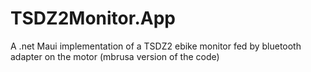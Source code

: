 # TSDZ2Monitor.App
A .net Maui implementation of a TSDZ2 ebike monitor fed by bluetooth adapter on the motor (mbrusa version of the code)



